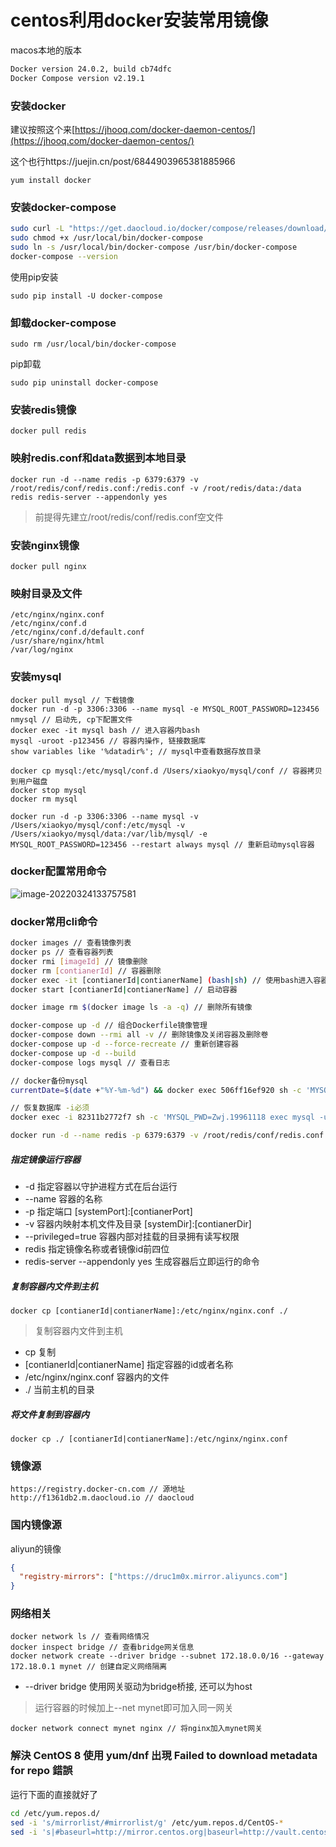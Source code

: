 # centos利用docker安装常用镜像

macos本地的版本

```bash
Docker version 24.0.2, build cb74dfc
Docker Compose version v2.19.1
```

### 安装docker

建议按照这个来[https://jhooq.com/docker-daemon-centos/](https://jhooq.com/docker-daemon-centos/)

这个也行https://juejin.cn/post/6844903965381885966

```
yum install docker
```

### 安装docker-compose

```bash
sudo curl -L "https://get.daocloud.io/docker/compose/releases/download/v2.13.0/docker-compose-$(uname -s)-$(uname -m)" -o /usr/local/bin/docker-compose
sudo chmod +x /usr/local/bin/docker-compose
sudo ln -s /usr/local/bin/docker-compose /usr/bin/docker-compose
docker-compose --version
```

使用pip安装

```
sudo pip install -U docker-compose
```

### 卸载docker-compose

```
sudo rm /usr/local/bin/docker-compose
```

pip卸载

```
sudo pip uninstall docker-compose
```

### 安装redis镜像

```
docker pull redis
```

### 映射redis.conf和data数据到本地目录

```
docker run -d --name redis -p 6379:6379 -v /root/redis/conf/redis.conf:/redis.conf -v /root/redis/data:/data redis redis-server --appendonly yes
```

> 前提得先建立/root/redis/conf/redis.conf空文件

### 安装nginx镜像

```
docker pull nginx
```

### 映射目录及文件

```
/etc/nginx/nginx.conf
/etc/nginx/conf.d
/etc/nginx/conf.d/default.conf
/usr/share/nginx/html
/var/log/nginx
```

### 安装mysql

```
docker pull mysql // 下载镜像
docker run -d -p 3306:3306 --name mysql -e MYSQL_ROOT_PASSWORD=123456 nmysql // 启动先, cp下配置文件
docker exec -it mysql bash // 进入容器内bash
mysql -uroot -p123456 // 容器内操作, 链接数据库
show variables like '%datadir%'; // mysql中查看数据存放目录

docker cp mysql:/etc/mysql/conf.d /Users/xiaokyo/mysql/conf // 容器拷贝到用户磁盘
docker stop mysql
docker rm mysql

docker run -d -p 3306:3306 --name mysql -v /Users/xiaokyo/mysql/conf:/etc/mysql -v /Users/xiaokyo/mysql/data:/var/lib/mysql/ -e MYSQL_ROOT_PASSWORD=123456 --restart always mysql // 重新启动mysql容器
```

### docker配置常用命令

![image-20220324133757581](https://ipic.xiaokyo.com/2022-03-24-3757OotykC.png)

### docker常用cli命令

```bash
docker images // 查看镜像列表
docker ps // 查看容器列表
docker rmi [imageId] // 镜像删除
docker rm [contianerId] // 容器删除
docker exec -it [contianerId|contianerName] (bash|sh) // 使用bash进入容器内部
docker start [contianerId|contianerName] // 启动容器

docker image rm $(docker image ls -a -q) // 删除所有镜像

docker-compose up -d // 组合Dockerfile镜像管理
docker-compose down --rmi all -v // 删除镜像及关闭容器及删除卷
docker-compose up -d --force-recreate // 重新创建容器
docker-compose up -d --build
docker-compose logs mysql // 查看日志

// docker备份mysql
currentDate=$(date +"%Y-%m-%d") && docker exec 506ff16ef920 sh -c 'MYSQL_PWD=Zwj.19961118 exec mysqldump -uroot unicoinCoffeeShop' > ./databases-${currentDate}.sql

// 恢复数据库 -i必须
docker exec -i 82311b2772f7 sh -c 'MYSQL_PWD=Zwj.19961118 exec mysql -uroot unicoinCoffeeShop' < ./databases.sql
```

```bash
docker run -d --name redis -p 6379:6379 -v /root/redis/conf/redis.conf:/redis.conf -v /root/redis/data:/data -----privileged=true redis redis-server --appendonly yes
```

##### 指定镜像运行容器

- -d 指定容器以守护进程方式在后台运行
- --name 容器的名称
- -p 指定端口 [systemPort]:[contianerPort]
- -v 容器内映射本机文件及目录 [systemDir]:[contianerDir]
- --privileged=true 容器内部对挂载的目录拥有读写权限
- redis 指定镜像名称或者镜像id前四位
- redis-server --appendonly yes 生成容器后立即运行的命令

##### 复制容器内文件到主机

```
docker cp [contianerId|contianerName]:/etc/nginx/nginx.conf ./
```

> 复制容器内文件到主机

- cp 复制
- [contianerId|contianerName] 指定容器的id或者名称
- /etc/nginx/nginx.conf 容器内的文件
- ./ 当前主机的目录

##### 将文件复制到容器内

```
docker cp ./ [contianerId|contianerName]:/etc/nginx/nginx.conf
```

### 镜像源

```
https://registry.docker-cn.com // 源地址
http://f1361db2.m.daocloud.io // daocloud
```

### 国内镜像源

aliyun的镜像

```json
{
  "registry-mirrors": ["https://druc1m0x.mirror.aliyuncs.com"]
}
```

### 网络相关

```
docker network ls // 查看网络情况
docker inspect bridge // 查看bridge网关信息
docker network create --driver bridge --subnet 172.18.0.0/16 --gateway 172.18.0.1 mynet // 创建自定义网络隔离
```

- --driver bridge 使用网关驱动为bridge桥接, 还可以为host

> 运行容器的时候加上--net mynet即可加入同一网关

```
docker network connect mynet nginx // 将nginx加入mynet网关
```

### 解決 CentOS 8 使用 yum/dnf 出現 Failed to download metadata for repo 錯誤

运行下面的直接就好了

```bash
cd /etc/yum.repos.d/
sed -i 's/mirrorlist/#mirrorlist/g' /etc/yum.repos.d/CentOS-*
sed -i 's|#baseurl=http://mirror.centos.org|baseurl=http://vault.centos.org|g' /etc/yum.repos.d/CentOS-*
```


